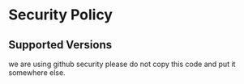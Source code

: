 # Security Policy

## Supported Versions

we are using github security
please do not copy this code
and put it somewhere else.
